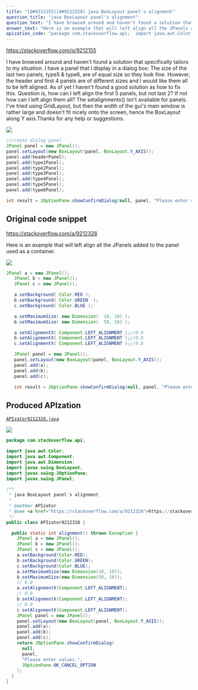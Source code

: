 ```yaml
---
title: "[Q#9212155][A#9212328] java BoxLayout panel's alignment"
question_title: "java BoxLayout panel's alignment"
question_text: "I have browsed around and haven't found a solution that specifically tailors to my situation. I have a panel that I display in a dialog box: The size of the last two panels, type5 & type6, are of equal size so they look fine. However, the header and first 4 panels are of different sizes and I would like them all to be left aligned. As of yet I haven't found a good solution as how to fix this. Question is, how can I left align the first 5 panels, but not last 2? If not how can I left align them all? The setalignmentx() isn't available for panels. I've tried using GridLayout, but then the width of the gui's main window is rather large and doesn't fit nicely onto the screen, hence the BoxLayout along Y axis.Thanks for any help or suggestions."
answer_text: "Here is an example that will left align all the JPanels added to the panel used as a container."
apization_code: "package com.stackoverflow.api;  import java.awt.Color; import java.awt.Component; import java.awt.Dimension; import javax.swing.BoxLayout; import javax.swing.JOptionPane; import javax.swing.JPanel;  /**  * java BoxLayout panel's alignment  *  * @author APIzator  * @see <a href=\"https://stackoverflow.com/a/9212328\">https://stackoverflow.com/a/9212328</a>  */ public class APIzator9212328 {    public static int alignment() throws Exception {     JPanel a = new JPanel();     JPanel b = new JPanel();     JPanel c = new JPanel();     a.setBackground(Color.RED);     b.setBackground(Color.GREEN);     c.setBackground(Color.BLUE);     a.setMaximumSize(new Dimension(10, 10));     b.setMaximumSize(new Dimension(50, 10));     // 0.0     a.setAlignmentX(Component.LEFT_ALIGNMENT);     // 0.0     b.setAlignmentX(Component.LEFT_ALIGNMENT);     // 0.0     c.setAlignmentX(Component.LEFT_ALIGNMENT);     JPanel panel = new JPanel();     panel.setLayout(new BoxLayout(panel, BoxLayout.Y_AXIS));     panel.add(a);     panel.add(b);     panel.add(c);     return JOptionPane.showConfirmDialog(       null,       panel,       \"Please enter values.\",       JOptionPane.OK_CANCEL_OPTION     );   } }"
---
```


https://stackoverflow.com/q/9212155

I have browsed around and haven&#x27;t found a solution that specifically tailors to my situation. I have a panel that I display in a dialog box:
The size of the last two panels, type5 &amp; type6, are of equal size so they look fine. However, the header and first 4 panels are of different sizes and I would like them all to be left aligned. As of yet I haven&#x27;t found a good solution as how to fix this.
Question is, how can I left align the first 5 panels, but not last 2? If not how can I left align them all? The setalignmentx() isn&#x27;t available for panels. I&#x27;ve tried using GridLayout, but then the width of the gui&#x27;s main window is rather large and doesn&#x27;t fit nicely onto the screen, hence the BoxLayout along Y axis.Thanks for any help or suggestions.


<div class="code-logo"><img src="/stackoverflow.png" /></div>

```java
//create dialog panel
JPanel panel = new JPanel();
panel.setLayout(new BoxLayout(panel, BoxLayout.Y_AXIS));
panel.add(headerPanel);
panel.add(type1Panel);
panel.add(type2Panel);
panel.add(type3Panel);
panel.add(type4Panel);
panel.add(type5Panel);
panel.add(type6Panel);

int result = JOptionPane.showConfirmDialog(null, panel, "Please enter values.", JOptionPane.OK_CANCEL_OPTION);
```


## Original code snippet

https://stackoverflow.com/a/9212328

Here is an example that will left align all the JPanels added to the panel used as a container.

<div class="code-logo"><img src="/stackoverflow.png" /></div>

```java
JPanel a = new JPanel();
   JPanel b = new JPanel();
   JPanel c = new JPanel();

   a.setBackground( Color.RED );
   b.setBackground( Color.GREEN  );
   c.setBackground( Color.BLUE );

   a.setMaximumSize( new Dimension(  10, 10) );
   b.setMaximumSize( new Dimension(  50, 10) );

   a.setAlignmentX( Component.LEFT_ALIGNMENT );//0.0
   b.setAlignmentX( Component.LEFT_ALIGNMENT );//0.0
   c.setAlignmentX( Component.LEFT_ALIGNMENT );//0.0

   JPanel panel = new JPanel();
   panel.setLayout(new BoxLayout(panel, BoxLayout.Y_AXIS));
   panel.add(a);
   panel.add(b);
   panel.add(c); 

   int result = JOptionPane.showConfirmDialog(null, panel, "Please enter values.", JOptionPane.OK_CANCEL_OPTION);
```

## Produced APIzation

[`APIzator9212328.java`](https://github.com/pasqualesalza/apization-temp/raw/main/data/search/APIzator9212328.java)

<div class="code-logo"><img src="/apizator.png" /></div>

```java
package com.stackoverflow.api;

import java.awt.Color;
import java.awt.Component;
import java.awt.Dimension;
import javax.swing.BoxLayout;
import javax.swing.JOptionPane;
import javax.swing.JPanel;

/**
 * java BoxLayout panel's alignment
 *
 * @author APIzator
 * @see <a href="https://stackoverflow.com/a/9212328">https://stackoverflow.com/a/9212328</a>
 */
public class APIzator9212328 {

  public static int alignment() throws Exception {
    JPanel a = new JPanel();
    JPanel b = new JPanel();
    JPanel c = new JPanel();
    a.setBackground(Color.RED);
    b.setBackground(Color.GREEN);
    c.setBackground(Color.BLUE);
    a.setMaximumSize(new Dimension(10, 10));
    b.setMaximumSize(new Dimension(50, 10));
    // 0.0
    a.setAlignmentX(Component.LEFT_ALIGNMENT);
    // 0.0
    b.setAlignmentX(Component.LEFT_ALIGNMENT);
    // 0.0
    c.setAlignmentX(Component.LEFT_ALIGNMENT);
    JPanel panel = new JPanel();
    panel.setLayout(new BoxLayout(panel, BoxLayout.Y_AXIS));
    panel.add(a);
    panel.add(b);
    panel.add(c);
    return JOptionPane.showConfirmDialog(
      null,
      panel,
      "Please enter values.",
      JOptionPane.OK_CANCEL_OPTION
    );
  }
}

```